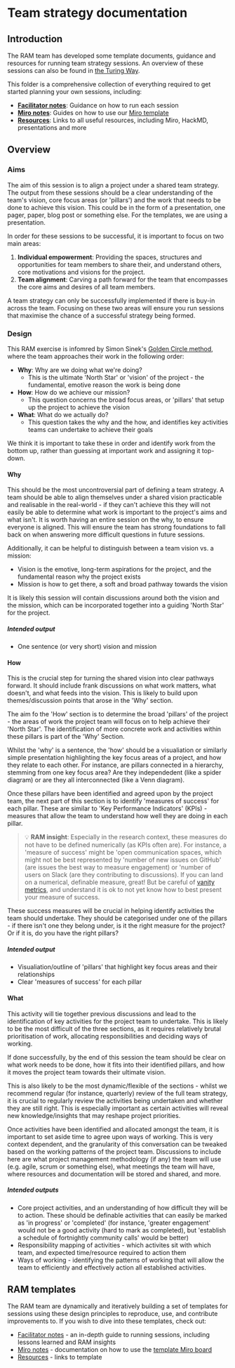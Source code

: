 # Team strategy documentation

## Introduction

The RAM team has developed some template documents, guidance and resources for running team strategy sessions.
An overview of these sessions can also be found in [the Turing Way](https://the-turing-way.netlify.app/collaboration/stakeholder-engagement.html#strategy-alignment-workshops).

This folder is a comprehensive collection of everything required to get started planning your own sessions, including:

* [**Facilitator notes**](./facilitator_notes.md): Guidance on how to run each session
* [**Miro notes**](./miro_notes.md): Guides on how to use our [Miro template](https://miro.com/app/board/uXjVMD7H9-Q=/)
* [**Resources**](./resources.md): Links to all useful resources, including Miro, HackMD, presentations and more

## Overview
### Aims

The aim of this session is to align a project under a shared team strategy.
The output from these sessions should be a clear understanding of the team's vision, core focus areas (or 'pillars') and the work that needs to be done to achieve this vision. 
This could be in the form of a presentation, one pager, paper, blog post or something else.
For the templates, we are using a presentation.

In order for these sessions to be successful, it is important to focus on two main areas:
1. **Individual empowerment**: Providing the spaces, structures and opportunities for team members to share their, and understand others, core motivations and visions for the project.
2. **Team alignment**: Carving a path forward for the team that encompasses the core aims and desires of all team members.

A team strategy can only be successfully implemented if there is buy-in across the team. 
Focusing on these two areas will ensure you run sessions that maximise the chance of a successful strategy being formed.

### Design

This RAM exercise is infomred by Simon Sinek's [Golden Circle method](https://www.smartinsights.com/digital-marketing-strategy/online-value-proposition/start-with-why-creating-a-value-proposition-with-the-golden-circle-model/), where the team approaches their work in the following order:
* **Why**: Why are we doing what we're doing? 
    * This is the ultimate 'North Star' or 'vision' of the project - the fundamental, emotive reason the work is being done
* **How**: How do we achieve our mission? 
    * This question concerns the broad focus areas, or 'pillars' that setup up the project to achieve the vision
* **What**: What do we actually do?
    * This question takes the why and the how, and identifies key activities teams can undertake to achieve their goals

We think it is important to take these in order and identify work from the bottom up, rather than guessing at important work and assigning it top-down.

#### Why
This should be the most uncontroversial part of defining a team strategy. 
A team should be able to align themselves under a shared vision practicable and realisable in the real-world - if they can't achieve this they will not easily be able to determine what work is important to the project's aims and what isn't.
It is worth having an entire session on the why, to ensure everyone is aligned. 
This will ensure the team has strong foundations to fall back on when answering more difficult questions in future sessions.

Additionally, it can be helpful to distinguish between a team vision vs. a mission:
- Vision is the emotive, long-term aspirations for the project, and the fundamental reason why the project exists 
- Mission is  how to get there, a soft and broad pathway towards the vision

It is likely this session will contain discussions around both the vision and the mission, which can be incorporated together into a guiding 'North Star' for the project.

##### Intended output
* One sentence (or very short) vision and mission

#### How
This is the crucial step for turning the shared vision into clear pathways forward.
It should include frank discussions on what work matters, what doesn't, and what feeds into the vision. 
This is likely to build upon themes/discussion points that arose in the 'Why' section.

The aim fo the 'How' section is to determine the broad 'pillars' of the project - the areas of work the project team will focus on to help achieve their 'North Star'. 
The identification of more concrete work and activities within these pillars is part of the 'Why' Section.

Whilst the 'why' is a sentence, the 'how' should be a visualiation or similarly simple presentation highlighting the key focus areas of a project, and how they relate to each other.
For instance, are pillars connected in a hierarchy, stemming from one key focus area? Are they independedent (like a spider diagram) or are they all interconnected (like a Venn diagram).

Once these pillars have been identified and agreed upon by the project team, the next part of this section is to identify 'measures of success' for each pillar.
These are similar to 'Key Performance Indicators' (KPIs) - measures that allow the team to understand how well they are doing in each pillar.

> :bulb: **RAM insight**: Especially in the research context, these measures do not have to be defined numerically (as KPIs often are). For instance, a 'measure of success' might be 'open communication spaces, which might not be best represented by 'number of new issues on GitHub' (are issues the best way to measure engagement) or 'number of users on Slack (are they contributing to discussions). If you can land on a numerical, definable measure, great! But be careful of [vanity metrics](https://review.firstround.com/im-sorry-but-those-are-vanity-metrics), and understand it is ok to not yet know how to best present your measure of success.

These success measures will be crucial in helping identify activities the team should undertake. 
They should be categorised under one of the pillars - if there isn't one they belong under, is it the right measure for the project? Or if it is, do you have the right pillars?

##### Intended output
* Visualiation/outline of 'pillars' that highlight key focus areas and their relationships
* Clear 'measures of success' for each pillar

#### What
This activity will tie together previous discussions and lead to the identification of key activities for the project team to undertake.
This is likely to be the most difficult of the three sections, as it requires relatively brutal prioritisation of work, allocating responsibilities and deciding ways of working.

If done successfully, by the end of this session the team should be clear on what work needs to be done, how it fits into their identified pillars, and how it moves the project team towards their ultimate vision.

This is also likely to be the most dynamic/flexible of the sections - whilst we recommend regular (for instance, quarterly) review of the full team strategy, it is crucial to regularly review the activities being undertaken and whether they are still right. 
This is especially important as certain activities will reveal new knowledge/insights that may reshape project priorities.

Once activities have been identified and allocated amongst the team, it is important to set aside time to agree upon ways of working. 
This is very context dependent, and the granularity of this conversation can be tweaked based on the working patterns of the project team.
Discussions to include here are what project management methodology (if any) the team will use (e.g. agile, scrum or something else), what meetings the team will have, where resources and documentation will be stored and shared, and more.

##### Intended outputs
* Core project activities, and an understanding of how difficult they will be to action. These should be definable activities that can easily be marked as 'in progress' or 'completed' (for instance, 'greater engagement' would not be a good activity (hard to mark as completed), but 'establish a schedule of fortnightly community calls' would be better)
* Responsibility mapping of activities - which activites sit with which team, and expected time/resource required to action them
* Ways of working - identifying the patterns of working that will allow the team to efficiently and effectively action all established activities.

## RAM templates

The RAM team are dynamically and iteratively building a set of templates for sessions using these design principles to reproduce, use, and contribute improvements to.
If you wish to dive into these templates, check out:
* [Facilitator notes](./facilitator_notes.md) - an in-depth guide to running sessions, including lessons learned and RAM insights
* [Miro notes](./miro_notes.md) - documentation on how to use the [template Miro board](https://miro.com/app/board/uXjVMD7H9-Q=/)
* [Resources](./resources.md) - links to template 